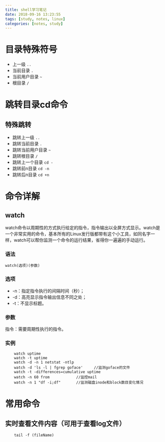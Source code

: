 ```yaml
---
title: shell学习笔记
date: 2018-09-16 13:23:55
tags: [study, notes, linux]
categories: [notes, study]
---
```


# 目录特殊符号

- 上一级 `..`
- 当前目录 `.`
- 当前用户目录 `~`
- 根目录 `/`

# 跳转目录cd命令

## 特殊跳转

- 跳转上一级 `..`
- 跳转当前目录 `.`
- 跳转当前用户目录 `~`
- 跳转根目录 `/`
- 跳转上一个目录 `cd -`
- 跳转前n目录 `cd -n`
- 跳转后n目录 `cd +n`

# 命令详解

## watch

watch命令以周期性的方式执行给定的指令，指令输出以全屏方式显示。watch是一个非常实用的命令，基本所有的Linux发行版都带有这个小工具，如同名字一样，watch可以帮你监测一个命令的运行结果，省得你一遍遍的手动运行。

### 语法

    watch(选项)(参数)

### 选项

- -n：指定指令执行的间隔时间（秒）；
- -d：高亮显示指令输出信息不同之处；
- -t：不显示标题。

### 参数
指令：需要周期性执行的指令。

### 实例

```shell
    watch uptime
    watch -t uptime
    watch -d -n 1 netstat -ntlp
    watch -d 'ls -l | fgrep goface'     //监测goface的文件
    watch -t -differences=cumulative uptime
    watch -n 60 from            //监控mail
    watch -n 1 "df -i;df"       //监测磁盘inode和block数目变化情况
```

# 常用命令

## 实时查看文件内容（可用于查看log文件）

```shell
    tail -f (fileName)
```